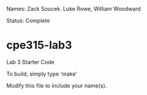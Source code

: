 Names: Zack Soucek. Luke Rowe, William Woodward

Status: Complete

# cpe315-lab3
Lab 3 Starter Code

To build, simply type 'make'

Modify this file to include your name(s).
